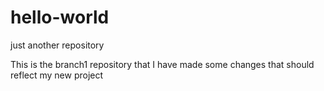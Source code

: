 # hello-world
just another repository


This is the branch1 repository that I have made some changes that should reflect my new project
